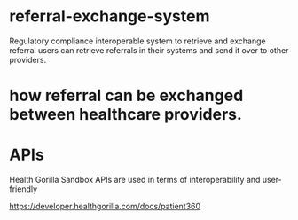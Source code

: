 # referral-exchange-system
Regulatory compliance interoperable system to retrieve and exchange referral users can retrieve referrals in their systems and send it over to other providers. 

# how referral can be exchanged between healthcare providers. 



# APIs 
 Health Gorilla Sandbox APIs are used in terms of interoperability and user-friendly

https://developer.healthgorilla.com/docs/patient360
